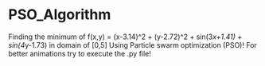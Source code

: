 # PSO_Algorithm
Finding the minimum of f(x,y) = (x-3.14)^2 + (y-2.72)^2 + sin(3*x+1.41) + sin(4*y-1.73) in domain of [0,5] Using Particle swarm optimization (PSO)!
For better animations try to execute the .py file!
